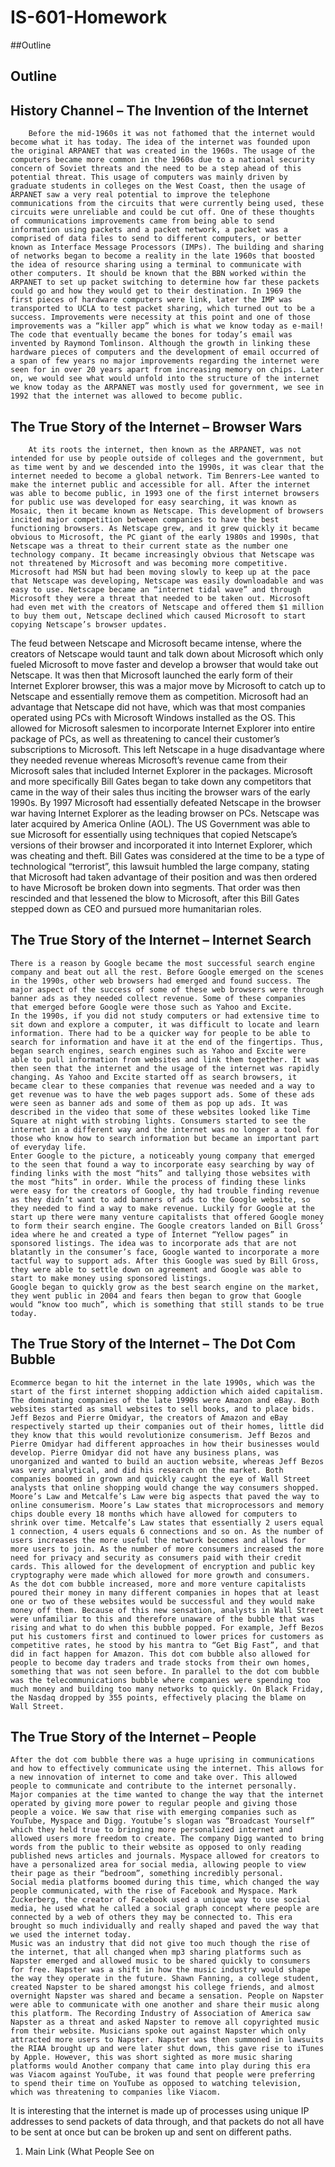 # IS-601-Homework

##Outline

## Outline
## History Channel – The Invention of the Internet

	    Before the mid-1960s it was not fathomed that the internet would become what it has today. The idea of the internet was founded upon the original ARPANET that was created in the 1960s. The usage of the computers became more common in the 1960s due to a national security concern of Soviet threats and the need to be a step ahead of this potential threat. This usage of computers was mainly driven by graduate students in colleges on the West Coast, then the usage of ARPANET saw a very real potential to improve the telephone communications from the circuits that were currently being used, these circuits were unreliable and could be cut off. One of these thoughts of communications improvements came from being able to send information using packets and a packet network, a packet was a comprised of data files to send to different computers, or better known as Interface Message Processors (IMPs). The building and sharing of networks began to become a reality in the late 1960s that boosted the idea of resource sharing using a terminal to communicate with other computers. It should be known that the BBN worked within the ARPANET to set up packet switching to determine how far these packets could go and how they would get to their destination. In 1969 the first pieces of hardware computers were link, later the IMP was transported to UCLA to test packet sharing, which turned out to be a success. Improvements were necessity at this point and one of those improvements was a “killer app” which is what we know today as e-mail! The code that eventually became the bones for today’s email was invented by Raymond Tomlinson. Although the growth in linking these hardware pieces of computers and the development of email occurred of a span of few years no major improvements regarding the internet were seen for in over 20 years apart from increasing memory on chips. Later on, we would see what would unfold into the structure of the internet we know today as the ARPANET was mostly used for government, we see in 1992 that the internet was allowed to become public. 

## The True Story of the Internet – Browser Wars

	    At its roots the internet, then known as the ARPANET, was not intended for use by people outside of colleges and the government, but as time went by and we descended into the 1990s, it was clear that the internet needed to become a global network. Tim Benrers-Lee wanted to make the internet public and accessible for all. After the internet was able to become public, in 1993 one of the first internet browsers for public use was developed for easy searching, it was known as Mosaic, then it became known as Netscape. This development of browsers incited major competition between companies to have the best functioning browsers. As Netscape grew, and it grew quickly it became obvious to Microsoft, the PC giant of the early 1980s and 1990s, that Netscape was a threat to their current state as the number one technology company. It became increasingly obvious that Netscape was not threatened by Microsoft and was becoming more competitive. Microsoft had MSN but had been moving slowly to keep up at the pace that Netscape was developing, Netscape was easily downloadable and was easy to use. Netscape became an “internet tidal wave” and through Microsoft they were a threat that needed to be taken out. Microsoft had even met with the creators of Netscape and offered them $1 million to buy them out, Netscape declined which caused Microsoft to start copying Netscape’s browser updates. 
The feud between Netscape and Microsoft became intense, where the creators of Netscape would taunt and talk down about Microsoft which only fueled Microsoft to move faster and develop a browser that would take out Netscape.  It was then that Microsoft launched the early form of their Internet Explorer browser, this was a major move by Microsoft to catch up to Netscape and essentially remove them as competition. Microsoft had an advantage that Netscape did not have, which was that most companies operated using PCs with Microsoft Windows installed as the OS. This allowed for Microsoft salesmen to incorporate Internet Explorer into entire package of PCs, as well as threatening to cancel their customer’s subscriptions to Microsoft. This left Netscape in a huge disadvantage where they needed revenue whereas Microsoft’s revenue came from their Microsoft sales that included Internet Explorer in the packages. Microsoft and more specifically Bill Gates began to take down any competitors that came in the way of their sales thus inciting the browser wars of the early 1990s. By 1997 Microsoft had essentially defeated Netscape in the browser war having Internet Explorer as the leading browser on PCs. Netscape was later acquired by America Online (AOL). 
The US Government was able to sue Microsoft for essentially using techniques that copied Netscape’s versions of their browser and incorporated it into Internet Explorer, which was cheating and theft. Bill Gates was considered at the time to be a type of technological “terrorist”, this lawsuit humbled the large company, stating that Microsoft had taken advantage of their position and was then ordered to have Microsoft be broken down into segments. That order was then rescinded and that lessened the blow to Microsoft, after this Bill Gates stepped down as CEO and pursued more humanitarian roles. 
## The True Story of the Internet – Internet Search 

	There is a reason by Google became the most successful search engine company and beat out all the rest. Before Google emerged on the scenes in the 1990s, other web browsers had emerged and found success. The major aspect of the success of some of these web browsers were through banner ads as they needed collect revenue. Some of these companies that emerged before Google were those such as Yahoo and Excite. 
	In the 1990s, if you did not study computers or had extensive time to sit down and explore a computer, it was difficult to locate and learn information. There had to be a quicker way for people to be able to search for information and have it at the end of the fingertips. Thus, began search engines, search engines such as Yahoo and Excite were able to pull information from websites and link them together. It was then seen that the internet and the usage of the internet was rapidly changing. As Yahoo and Excite started off as search browsers, it became clear to these companies that revenue was needed and a way to get revenue was to have the web pages support ads. Some of these ads were seen as banner ads and some of them as pop up ads. It was described in the video that some of these websites looked like Time Square at night with strobing lights. Consumers started to see the internet in a different way and the internet was no longer a tool for those who know how to search information but became an important part of everyday life. 
	Enter Google to the picture, a noticeably young company that emerged to the seen that found a way to incorporate easy searching by way of finding links with the most “hits” and tallying those websites with the most “hits” in order. While the process of finding these links were easy for the creators of Google, thy had trouble finding revenue as they didn’t want to add banners of ads to the Google website, so they needed to find a way to make revenue. Luckily for Google at the start up there were many venture capitalists that offered Google money to form their search engine. The Google creators landed on Bill Gross’ idea where he and created a type of Internet “Yellow pages” in sponsored listings. The idea was to incorporate ads that are not blatantly in the consumer’s face, Google wanted to incorporate a more tactful way to support ads. After this Google was sued by Bill Gross, they were able to settle down on agreement and Google was able to start to make money using sponsored listings. 
	Google began to quickly grow as the best search engine on the market, they went public in 2004 and fears then began to grow that Google would “know too much”, which is something that still stands to be true today. 

## The True Story of the Internet – The Dot Com Bubble

	Ecommerce began to hit the internet in the late 1990s, which was the start of the first internet shopping addiction which aided capitalism. The dominating companies of the late 1990s were Amazon and eBay. Both websites started as small websites to sell books, and to place bids. Jeff Bezos and Pierre Omidyar, the creators of Amazon and eBay respectively started up their companies out of their homes, little did they know that this would revolutionize consumerism. Jeff Bezos and Pierre Omidyar had different approaches in how their businesses would develop. Pierre Omidyar did not have any business plans, was unorganized and wanted to build an auction website, whereas Jeff Bezos was very analytical, and did his research on the market. Both companies boomed in grown and quickly caught the eye of Wall Street analysts that online shopping would change the way consumers shopped. 
	Moore’s Law and Metcalfe’s Law were big aspects that paved the way to online consumerism. Moore’s Law states that microprocessors and memory chips double every 18 months which have allowed for computers to shrink over time. Metcalfe’s Law states that essentially 2 users equal 1 connection, 4 users equals 6 connections and so on. As the number of users increases the more useful the network becomes and allows for more users to join. As the number of more consumers increased the more need for privacy and security as consumers paid with their credit cards. This allowed for the development of encryption and public key cryptography were made which allowed for more growth and consumers.
	As the dot com bubble increased, more and more venture capitalists poured their money in many different companies in hopes that at least one or two of these websites would be successful and they would make money off them. Because of this new sensation, analysts in Wall Street were unfamiliar to this and therefore unaware of the bubble that was rising and what to do when this bubble popped. For example, Jeff Bezos put his customers first and continued to lower prices for customers as competitive rates, he stood by his mantra to “Get Big Fast”, and that did in fact happen for Amazon. This dot com bubble also allowed for people to become day traders and trade stocks from their own homes, something that was not seen before. In parallel to the dot com bubble was the telecommunications bubble where companies were spending too much money and building too many networks to quickly. On Black Friday, the Nasdaq dropped by 355 points, effectively placing the blame on Wall Street. 

## The True Story of the Internet – People	

	After the dot com bubble there was a huge uprising in communications and how to effectively communicate using the internet. This allows for a new innovation of internet to come and take over. This allowed people to communicate and contribute to the internet personally. 
	Major companies at the time wanted to change the way that the internet operated by giving more power to regular people and giving those people a voice. We saw that rise with emerging companies such as YouTube, Myspace and Digg. Youtube’s slogan was “Broadcast Yourself” which they held true to bringing more personalized internet and allowed users more freedom to create. The company Digg wanted to bring words from the public to their website as opposed to only reading published news articles and journals. Myspace allowed for creators to have a personalized area for social media, allowing people to view their page as their “bedroom”, something incredibly personal. 
	Social media platforms boomed during this time, which changed the way people communicated, with the rise of Facebook and Myspace. Mark Zuckerberg, the creator of Facebook used a unique way to use social media, he used what he called a social graph concept where people are connected by a web of others they may be connected to. This era brought so much individually and really shaped and paved the way that we used the internet today. 
	Music was an industry that did not give too much though the rise of the internet, that all changed when mp3 sharing platforms such as Napster emerged and allowed music to be shared quickly to consumers for free. Napster was a shift in how the music industry would shape the way they operate in the future. Shawn Fanning, a college student, created Napster to be shared amongst his college friends, and almost overnight Napster was shared and became a sensation. People on Napster were able to communicate with one another and share their music along this platform. The Recording Industry of Association of America saw Napster as a threat and asked Napster to remove all copyrighted music from their website. Musicians spoke out against Napster which only attracted more users to Napster. Napster was then summoned in lawsuits the RIAA brought up and were later shut down, this gave rise to iTunes by Apple. However, this was short sighted as more music sharing platforms would Another company that came into play during this era was Viacom against YouTube, it was found that people were preferring to spend their time on YouTube as opposed to watching television, which was threatening to companies like Viacom. 

It is interesting that the internet is made up of processes using unique IP addresses to send packets of data through, and that packets do not all have to be sent at once but can be broken up and sent on different paths. 


1. Main Link (What People See on 
